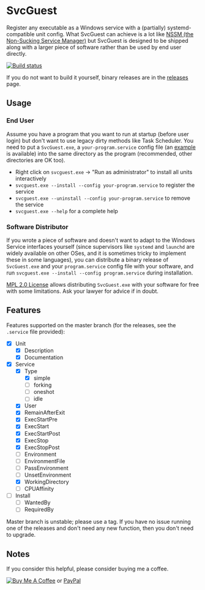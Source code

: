 # SvcGuest

Register any executable as a Windows service with a (partially) systemd-compatible unit config. What SvcGuest can achieve is a lot like [NSSM (the Non-Sucking Service Manager)](https://nssm.cc) but SvcGuest is designed to be shipped along with a larger piece of software rather than be used by end user directly.

[![Build status](https://dev.azure.com/nekomimiswitch/General/_apis/build/status/SvcGuest)](https://dev.azure.com/nekomimiswitch/General/_build/latest?definitionId=2)

If you do not want to build it yourself, binary releases are in the [releases](https://github.com/Jamesits/SvcGuest/releases) page.

## Usage

### End User

Assume you have a program that you want to run at startup (before user login) but don't want to use legacy dirty methods like Task Scheduler. You need to put a `SvcGuest.exe`, a `your-program.service` config file (an [example](examples/) is available) into the same directory as the program (recommended, other directories are OK too).

* Right click on `svcguest.exe` -> "Run as administrator" to install all units interactively
* `svcguest.exe --install --config your-program.service` to register the service
* `svcguest.exe --uninstall --config your-program.service` to remove the service
* `svcguest.exe --help` for a complete help

### Software Distributor

If you wrote a piece of software and doesn't want to adapt to the Windows Service interfaces yourself (since supervisors like `systemd` and `launchd` are widely available on other OSes, and it is sometimes tricky to implement these in some languages), you can distribute a binary release of `SvcGuest.exe` and your `program.service` config file with your software, and run `svcguest.exe --install --config program.service` during installation.

[MPL 2.0 License](LICENSE) allows distributing `SvcGuest.exe` with your software for free with some limitations. Ask your lawyer for advice if in doubt.

## Features

Features supported on the master branch (for the releases, see the `.service` file provided):

* [x] Unit
    * [x] Description
    * [x] Documentation
* [x] Service
    * [x] Type
        * [x] simple
        * [ ] forking
        * [ ] oneshot
        * [ ] idle
    * [x] User
    * [x] RemainAfterExit
    * [x] ExecStartPre
    * [x] ExecStart
    * [x] ExecStartPost
    * [x] ExecStop
    * [x] ExecStopPost
    * [ ] Environment
    * [ ] EnvironmentFile
    * [ ] PassEnvironment
    * [ ] UnsetEnvironment
    * [x] WorkingDirectory
    * [ ] CPUAffinity
* [ ] Install
    * [ ] WantedBy
    * [ ] RequiredBy
    
Master branch is unstable; please use a tag. If you have no issue running one of the releases and don't need any new function, then you don't need to upgrade.

## Notes

If you consider this helpful, please consider buying me a coffee.

[![Buy Me A Coffee](https://www.buymeacoffee.com/assets/img/custom_images/orange_img.png)](https://www.buymeacoffee.com/Jamesits) or [PayPal](https://paypal.me/Jamesits)
